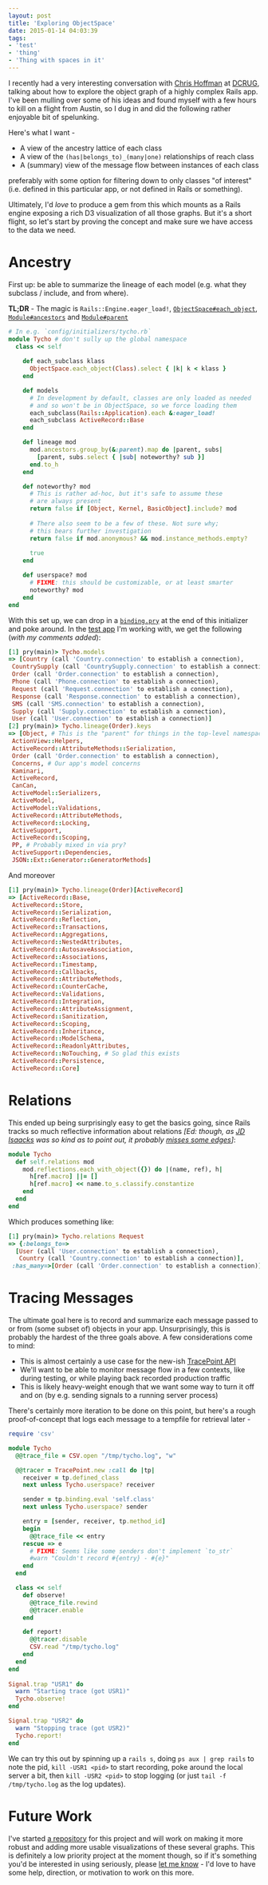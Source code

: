 ```yaml
---
layout: post
title: 'Exploring ObjectSpace'
date: 2015-01-14 04:03:39
tags:
- 'test'
- 'thing'
- 'Thing with spaces in it'
---
```

I recently had a very interesting conversation with [Chris Hoffman](https://twitter.com/yarmiganosca) at [DCRUG](http://www.meetup.com/dcruby), talking about how to explore the object graph of a highly complex Rails app. I've been mulling over some of his ideas and found myself with a few hours to kill on a flight from Austin, so I dug in and did the following rather enjoyable bit of spelunking. 

Here's what I want -

* A view of the ancestry lattice of each class
* A view of the `(has|belongs_to)_(many|one)` relationships of reach class
* A (summary) view of the message flow between instances of each class

preferably with some option for filtering down to only classes "of interest" (i.e. defined in this particular app, or not defined in Rails or something).

Ultimately, I'd _love_ to produce a gem from this which mounts as a Rails engine exposing a rich D3 visualization of all those graphs. But it's a short flight, so let's start by proving the concept and make sure we have access to the data we need.

# Ancestry

First up: be able to summarize the lineage of each model (e.g. what they subclass / include, and from where).

**TL;DR** - The magic is `Rails::Engine.eager_load!`, [`ObjectSpace#each_object`](http://www.ruby-doc.org/core-2.2.0/ObjectSpace.html#method-c-each_object), [`Module#ancestors`](http://www.ruby-doc.org/core-2.2.0/Module.html#method-i-ancestors) and [`Module#parent`](http://apidock.com/rails/ActiveSupport/CoreExtensions/Module/parent)

```ruby
# In e.g. `config/initializers/tycho.rb`
module Tycho # don't sully up the global namespace
  class << self
  
    def each_subclass klass
      ObjectSpace.each_object(Class).select { |k| k < klass }
    end

    def models
      # In development by default, classes are only loaded as needed
      # and so won't be in ObjectSpace, so we force loading them
      each_subclass(Rails::Application).each &:eager_load!
      each_subclass ActiveRecord::Base
    end

    def lineage mod
      mod.ancestors.group_by(&:parent).map do |parent, subs|
        [parent, subs.select { |sub| noteworthy? sub }]
      end.to_h
    end

    def noteworthy? mod
      # This is rather ad-hoc, but it's safe to assume these
      # are always present
      return false if [Object, Kernel, BasicObject].include? mod
      
      # There also seem to be a few of these. Not sure why;
      # this bears further investigation
      return false if mod.anonymous? && mod.instance_methods.empty?
      
      true
    end

    def userspace? mod
      # FIXME: this should be customizable, or at least smarter
      noteworthy? mod
    end
end
```

With this set up, we can drop in a [`binding.pry`](https://www.youtube.com/watch?v=D9j_Mf91M0I) at the end of this initializer and poke around. In the [test app](https://github.com/PeaceCorps/medlink) I'm working with, we get the following (_with my comments added_):

```ruby
[1] pry(main)> Tycho.models
=> [Country (call 'Country.connection' to establish a connection),
 CountrySupply (call 'CountrySupply.connection' to establish a connection),
 Order (call 'Order.connection' to establish a connection),
 Phone (call 'Phone.connection' to establish a connection),
 Request (call 'Request.connection' to establish a connection),
 Response (call 'Response.connection' to establish a connection),
 SMS (call 'SMS.connection' to establish a connection),
 Supply (call 'Supply.connection' to establish a connection),
 User (call 'User.connection' to establish a connection)]
[2] pry(main)> Tycho.lineage(Order).keys
=> [Object, # This is the "parent" for things in the top-level namespace
 ActionView::Helpers,
 ActiveRecord::AttributeMethods::Serialization,
 Order (call 'Order.connection' to establish a connection),
 Concerns, # Our app's model concerns
 Kaminari,
 ActiveRecord,
 CanCan,
 ActiveModel::Serializers,
 ActiveModel,
 ActiveModel::Validations,
 ActiveRecord::AttributeMethods,
 ActiveRecord::Locking,
 ActiveSupport,
 ActiveRecord::Scoping,
 PP, # Probably mixed in via pry?
 ActiveSupport::Dependencies,
 JSON::Ext::Generator::GeneratorMethods]
```

And moreover

```ruby
[1] pry(main)> Tycho.lineage(Order)[ActiveRecord]
=> [ActiveRecord::Base,
 ActiveRecord::Store,
 ActiveRecord::Serialization,
 ActiveRecord::Reflection,
 ActiveRecord::Transactions,
 ActiveRecord::Aggregations,
 ActiveRecord::NestedAttributes,
 ActiveRecord::AutosaveAssociation,
 ActiveRecord::Associations,
 ActiveRecord::Timestamp,
 ActiveRecord::Callbacks,
 ActiveRecord::AttributeMethods,
 ActiveRecord::CounterCache,
 ActiveRecord::Validations,
 ActiveRecord::Integration,
 ActiveRecord::AttributeAssignment,
 ActiveRecord::Sanitization,
 ActiveRecord::Scoping,
 ActiveRecord::Inheritance,
 ActiveRecord::ModelSchema,
 ActiveRecord::ReadonlyAttributes,
 ActiveRecord::NoTouching, # So glad this exists
 ActiveRecord::Persistence,
 ActiveRecord::Core]
```

# Relations

This ended up being surprisingly easy to get the basics going, since Rails tracks so much reflective information about relations _[Ed: though, as [JD Isaacks](https://twitter.com/jisaacks) was so kind as to point out, it probably [misses some edges](https://github.com/jamesdabbs/tycho/issues/1)]_:

```ruby
module Tycho
  def self.relations mod
    mod.reflections.each_with_object({}) do |(name, ref), h|
      h[ref.macro] ||= []
      h[ref.macro] << name.to_s.classify.constantize
    end
  end
end
```

Which produces something like:

```ruby
[1] pry(main)> Tycho.relations Request
=> {:belongs_to=>
  [User (call 'User.connection' to establish a connection),
   Country (call 'Country.connection' to establish a connection)],
 :has_many=>[Order (call 'Order.connection' to establish a connection)]}
```

# Tracing Messages

The ultimate goal here is to record and summarize each message passed to or from (some subset of) objects in your app. Unsurprisingly, this is probably the hardest of the three goals above. A few considerations come to mind:

* This is almost certainly a use case for the new-ish [TracePoint API](https://vaskoz.wordpress.com/2014/03/01/ruby-2-1-tracepoint-api/)
* We'll want to be able to monitor message flow in a few contexts, like during testing, or while playing back recorded production traffic
* This is likely heavy-weight enough that we want some way to turn it off and on (by e.g. sending signals to a running server process)

There's certainly more iteration to be done on this point, but here's a rough proof-of-concept that logs each message to a tempfile for retrieval later -

```ruby
require 'csv'

module Tycho
  @@trace_file = CSV.open "/tmp/tycho.log", "w"

  @@tracer = TracePoint.new :call do |tp|
    receiver = tp.defined_class
    next unless Tycho.userspace? receiver

    sender = tp.binding.eval 'self.class'
    next unless Tycho.userspace? sender

    entry = [sender, receiver, tp.method_id]
    begin
      @@trace_file << entry
    rescue => e
      # FIXME: Seems like some senders don't implement `to_str`
      #warn "Couldn't record #{entry} - #{e}"
    end
  end

  class << self
    def observe!
      @@trace_file.rewind
      @@tracer.enable
    end

    def report!
      @@tracer.disable
      CSV.read "/tmp/tycho.log"
    end
  end
end
  
Signal.trap "USR1" do
  warn "Starting trace (got USR1)"
  Tycho.observe!
end

Signal.trap "USR2" do
  warn "Stopping trace (got USR2)"
  Tycho.report!
end
```

We can try this out by spinning up a `rails s`, doing `ps aux | grep rails` to note the pid, `kill -USR1 <pid>` to start recording, poke around the local server a bit, then `kill -USR2 <pid>` to stop logging (or just `tail -f /tmp/tycho.log` as the log updates).

# Future Work

I've started [a repository](https://github.com/jamesdabbs/tycho) for this project and will work on making it more robust and adding more usable visualizations of these several graphs. This is definitely a low priority project at the moment though, so if it's something you'd be interested in using seriously, please [let me know](https://twitter.com/jamesdabbs) - I'd love to have some help, direction, or motivation to work on this more.

